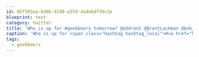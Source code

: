 ```yaml
---
id: 85f593aa-6d0b-4240-a359-da4e6df39c3e
blueprint: text
category: twitter
title: 'Who is up for #geekbeers tomorrow? @oddroot @BrentLachman @bobjim @tamtimestwo @rlahay ?'
caption: 'Who is up for <span class="hashtag hashtag_local">#<a href="http://tweettemp.darylchymko.ca/?tag=geekbeers">geekbeers</a> tomorrow? <span class="username username_linked">@<a href="https://twitter.com/oddroot" title="Ian C">oddroot</a></span> <span class="username username_linked">@<a href="https://twitter.com/BrentLachman" title="Brent Lachman">BrentLachman</a></span> @bobjim <span class="username username_linked">@<a href="https://twitter.com/tamtimestwo" title="Tamarind🧂">tamtimestwo</a></span> <span class="username username_linked">@<a href="https://twitter.com/rlahay" title="Ryan Lahay">rlahay</a></span> ?'
tags:
  - geekbeers
---
```

